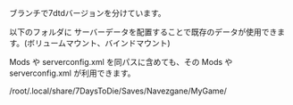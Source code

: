 ブランチで7dtdバージョンを分けています。

以下のフォルダに サーバーデータを配置することで既存のデータが使用できます。(ボリュームマウント、バインドマウント)

Mods や serverconfig.xml を同パスに含めても、その Mods や serverconfig.xml が利用できます。

/root/.local/share/7DaysToDie/Saves/Navezgane/MyGame/
